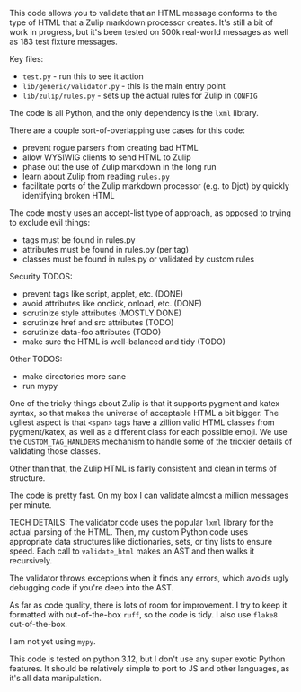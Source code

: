This code allows you to validate that an HTML message
conforms to the type of HTML that a Zulip markdown
processor creates.  It's still a bit of work in progress,
but it's been tested on 500k real-world messages as well
as 183 test fixture messages.

Key files:

- `test.py` - run this to see it action
- `lib/generic/validator.py` - this is the main entry point
- `lib/zulip/rules.py` - sets up the actual rules for Zulip in `CONFIG`

The code is all Python, and the only dependency is
the `lxml` library.

There are a couple sort-of-overlapping use cases for this code:

- prevent rogue parsers from creating bad HTML
- allow WYSIWIG clients to send HTML to Zulip
- phase out the use of Zulip markdown in the long run
- learn about Zulip from reading `rules.py`
- facilitate ports of the Zulip markdown processor (e.g. to Djot) by quickly identifying broken HTML

The code mostly uses an accept-list type of approach,
as opposed to trying to exclude evil things:

- tags must be found in rules.py
- attributes must be found in rules.py (per tag)
- classes must be found in rules.py or validated by custom rules

Security TODOS:
- prevent tags like script, applet, etc. (DONE)
- avoid attributes like onclick, onload, etc. (DONE)
- scrutinize style attributes (MOSTLY DONE)
- scrutinize href and src attributes (TODO)
- scrutinize data-foo attributes (TODO)
- make sure the HTML is well-balanced and tidy (TODO)

Other TODOS:
- make directories more sane
- run mypy

One of the tricky things about Zulip is that it supports
pygment and katex syntax, so that makes the universe of
acceptable HTML a bit bigger. The ugliest aspect is that
`<span>` tags have a zillion valid HTML classes from pygment/katex,
as well as a different class for each possible emoji.
We use the `CUSTOM_TAG_HANLDERS` mechanism to handle some of
the trickier details of validating those classes.

Other than that, the Zulip HTML is fairly consistent
and clean in terms of structure.

The code is pretty fast. On my box I can validate almost
a million messages per minute.

TECH DETAILS: The validator code uses the popular `lxml`
library for the actual parsing of the HTML.  Then,
my custom Python code uses appropriate data structures like
dictionaries, sets, or tiny lists to ensure speed.
Each call to `validate_html` makes an AST and then walks
it recursively.

The validator throws exceptions when it finds any errors,
which avoids ugly debugging code if you're deep into the
AST.

As far as code quality, there is lots of room for improvement.
I try to keep it formatted with out-of-the-box `ruff`, so the
code is tidy. I also use `flake8` out-of-the-box.

I am not yet using `mypy`.

This code is tested on python 3.12, but I don't use any
super exotic Python features. It should be relatively simple
to port to JS and other languages, as it's all data manipulation.


